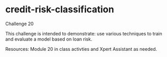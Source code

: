# credit-risk-classification
Challenge 20

This challenge is intended to demonstrate:  use various techniques to train and evaluate a model based on loan risk. 


Resources: Module 20 in class activties and Xpert Assistant as needed. 
